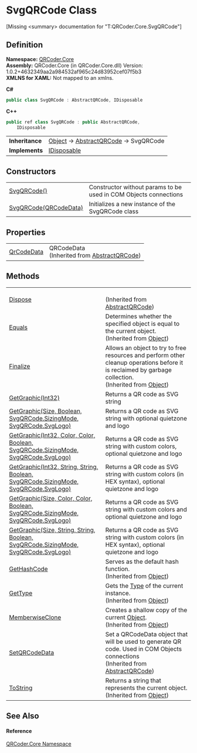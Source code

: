 # SvgQRCode Class


\[Missing &lt;summary&gt; documentation for "T:QRCoder.Core.SvgQRCode"\]



## Definition
**Namespace:** <a href="N_QRCoder_Core.md">QRCoder.Core</a>  
**Assembly:** QRCoder.Core (in QRCoder.Core.dll) Version: 1.0.2+4632349aa2a984532af965c24d83952cef07f5b3  
**XMLNS for XAML:** Not mapped to an xmlns.

**C#**
``` C#
public class SvgQRCode : AbstractQRCode, IDisposable
```
**C++**
``` C++
public ref class SvgQRCode : public AbstractQRCode, 
	IDisposable
```

<table><tr><td><strong>Inheritance</strong></td><td><a href="https://learn.microsoft.com/dotnet/api/system.object" target="_blank" rel="noopener noreferrer">Object</a>  →  <a href="T_QRCoder_Core_AbstractQRCode.md">AbstractQRCode</a>  →  SvgQRCode</td></tr>
<tr><td><strong>Implements</strong></td><td><a href="https://learn.microsoft.com/dotnet/api/system.idisposable" target="_blank" rel="noopener noreferrer">IDisposable</a></td></tr>
</table>



## Constructors
<table>
<tr>
<td><a href="M_QRCoder_Core_SvgQRCode__ctor.md">SvgQRCode()</a></td>
<td>Constructor without params to be used in COM Objects connections</td></tr>
<tr>
<td><a href="M_QRCoder_Core_SvgQRCode__ctor_1.md">SvgQRCode(QRCodeData)</a></td>
<td>Initializes a new instance of the SvgQRCode class</td></tr>
</table>

## Properties
<table>
<tr>
<td><a href="P_QRCoder_Core_AbstractQRCode_QrCodeData.md">QrCodeData</a></td>
<td>QRCodeData<br />(Inherited from <a href="T_QRCoder_Core_AbstractQRCode.md">AbstractQRCode</a>)</td></tr>
</table>

## Methods
<table>
<tr>
<td><a href="M_QRCoder_Core_AbstractQRCode_Dispose.md">Dispose</a></td>
<td><br />(Inherited from <a href="T_QRCoder_Core_AbstractQRCode.md">AbstractQRCode</a>)</td></tr>
<tr>
<td><a href="https://learn.microsoft.com/dotnet/api/system.object.equals#system-object-equals(system-object)" target="_blank" rel="noopener noreferrer">Equals</a></td>
<td>Determines whether the specified object is equal to the current object.<br />(Inherited from <a href="https://learn.microsoft.com/dotnet/api/system.object" target="_blank" rel="noopener noreferrer">Object</a>)</td></tr>
<tr>
<td><a href="https://learn.microsoft.com/dotnet/api/system.object.finalize" target="_blank" rel="noopener noreferrer">Finalize</a></td>
<td>Allows an object to try to free resources and perform other cleanup operations before it is reclaimed by garbage collection.<br />(Inherited from <a href="https://learn.microsoft.com/dotnet/api/system.object" target="_blank" rel="noopener noreferrer">Object</a>)</td></tr>
<tr>
<td><a href="M_QRCoder_Core_SvgQRCode_GetGraphic_3.md">GetGraphic(Int32)</a></td>
<td>Returns a QR code as SVG string</td></tr>
<tr>
<td><a href="M_QRCoder_Core_SvgQRCode_GetGraphic.md">GetGraphic(Size, Boolean, SvgQRCode.SizingMode, SvgQRCode.SvgLogo)</a></td>
<td>Returns a QR code as SVG string with optional quietzone and logo</td></tr>
<tr>
<td><a href="M_QRCoder_Core_SvgQRCode_GetGraphic_4.md">GetGraphic(Int32, Color, Color, Boolean, SvgQRCode.SizingMode, SvgQRCode.SvgLogo)</a></td>
<td>Returns a QR code as SVG string with custom colors, optional quietzone and logo</td></tr>
<tr>
<td><a href="M_QRCoder_Core_SvgQRCode_GetGraphic_5.md">GetGraphic(Int32, String, String, Boolean, SvgQRCode.SizingMode, SvgQRCode.SvgLogo)</a></td>
<td>Returns a QR code as SVG string with custom colors (in HEX syntax), optional quietzone and logo</td></tr>
<tr>
<td><a href="M_QRCoder_Core_SvgQRCode_GetGraphic_1.md">GetGraphic(Size, Color, Color, Boolean, SvgQRCode.SizingMode, SvgQRCode.SvgLogo)</a></td>
<td>Returns a QR code as SVG string with custom colors and optional quietzone and logo</td></tr>
<tr>
<td><a href="M_QRCoder_Core_SvgQRCode_GetGraphic_2.md">GetGraphic(Size, String, String, Boolean, SvgQRCode.SizingMode, SvgQRCode.SvgLogo)</a></td>
<td>Returns a QR code as SVG string with custom colors (in HEX syntax), optional quietzone and logo</td></tr>
<tr>
<td><a href="https://learn.microsoft.com/dotnet/api/system.object.gethashcode" target="_blank" rel="noopener noreferrer">GetHashCode</a></td>
<td>Serves as the default hash function.<br />(Inherited from <a href="https://learn.microsoft.com/dotnet/api/system.object" target="_blank" rel="noopener noreferrer">Object</a>)</td></tr>
<tr>
<td><a href="https://learn.microsoft.com/dotnet/api/system.object.gettype" target="_blank" rel="noopener noreferrer">GetType</a></td>
<td>Gets the <a href="https://learn.microsoft.com/dotnet/api/system.type" target="_blank" rel="noopener noreferrer">Type</a> of the current instance.<br />(Inherited from <a href="https://learn.microsoft.com/dotnet/api/system.object" target="_blank" rel="noopener noreferrer">Object</a>)</td></tr>
<tr>
<td><a href="https://learn.microsoft.com/dotnet/api/system.object.memberwiseclone" target="_blank" rel="noopener noreferrer">MemberwiseClone</a></td>
<td>Creates a shallow copy of the current <a href="https://learn.microsoft.com/dotnet/api/system.object" target="_blank" rel="noopener noreferrer">Object</a>.<br />(Inherited from <a href="https://learn.microsoft.com/dotnet/api/system.object" target="_blank" rel="noopener noreferrer">Object</a>)</td></tr>
<tr>
<td><a href="M_QRCoder_Core_AbstractQRCode_SetQRCodeData.md">SetQRCodeData</a></td>
<td>Set a QRCodeData object that will be used to generate QR code. Used in COM Objects connections<br />(Inherited from <a href="T_QRCoder_Core_AbstractQRCode.md">AbstractQRCode</a>)</td></tr>
<tr>
<td><a href="https://learn.microsoft.com/dotnet/api/system.object.tostring" target="_blank" rel="noopener noreferrer">ToString</a></td>
<td>Returns a string that represents the current object.<br />(Inherited from <a href="https://learn.microsoft.com/dotnet/api/system.object" target="_blank" rel="noopener noreferrer">Object</a>)</td></tr>
</table>

## See Also


#### Reference
<a href="N_QRCoder_Core.md">QRCoder.Core Namespace</a>  
